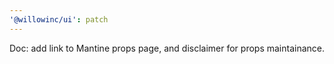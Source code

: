 ```yaml
---
'@willowinc/ui': patch
---
```


Doc: add link to Mantine props page, and disclaimer for props maintainance.
